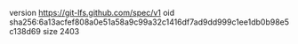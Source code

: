 version https://git-lfs.github.com/spec/v1
oid sha256:6a13acfef808a0e51a58a9c99a32c1416df7ad9dd999c1ee1db0b98e5c138d69
size 2403
